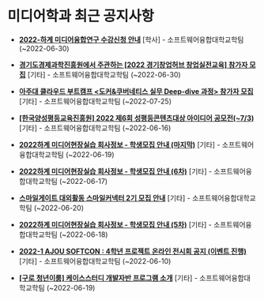 # 미디어학과 최근 공지사항

* **[2022-하계 미디어융합연구 수강신청 안내](https://media.ajou.ac.kr/media/board/board01.jsp?mode=view&amp;article_no=230093&amp;board_wrapper=%2Fmedia%2Fboard%2Fboard01.jsp&amp;pager.offset=0&amp;board_no=304)**
 [학사] - 소프트웨어융합대학교학팀 (~2022-06-30)

* **[경기도경제과학진흥원에서 주관하는 [2022 경기창업허브 창업실전교육] 참가자 모집](https://media.ajou.ac.kr/media/board/board01.jsp?mode=view&amp;article_no=230089&amp;board_wrapper=%2Fmedia%2Fboard%2Fboard01.jsp&amp;pager.offset=0&amp;board_no=304)**
 [기타] - 소프트웨어융합대학교학팀 (~2022-06-30)

* **[아주대 클라우드 부트캠프 &lt;도커&amp;쿠버네티스 실무 Deep-dive 과정&gt; 참가자 모집](https://media.ajou.ac.kr/media/board/board01.jsp?mode=view&amp;article_no=230073&amp;board_wrapper=%2Fmedia%2Fboard%2Fboard01.jsp&amp;pager.offset=0&amp;board_no=304)**
 [기타] - 소프트웨어융합대학교학팀 (~2022-07-25)

* **[[한국양성평등교육진흥원] 2022 제6회 성평등콘텐츠대상 아이디어 공모전(~7/3)](https://media.ajou.ac.kr/media/board/board01.jsp?mode=view&amp;article_no=230055&amp;board_wrapper=%2Fmedia%2Fboard%2Fboard01.jsp&amp;pager.offset=0&amp;board_no=304)**
 [기타] - 소프트웨어융합대학교학팀 (~2022-06-16)

* **[2022하계 미디어현장실습 회사정보 - 학생모집 안내 (마지막)](https://media.ajou.ac.kr/media/board/board01.jsp?mode=view&amp;article_no=230041&amp;board_wrapper=%2Fmedia%2Fboard%2Fboard01.jsp&amp;pager.offset=0&amp;board_no=304)**
 [기타] - 소프트웨어융합대학교학팀 (~2022-06-19)

* **[2022하계 미디어현장실습 회사정보 - 학생모집 안내 (6차)](https://media.ajou.ac.kr/media/board/board01.jsp?mode=view&amp;article_no=229978&amp;board_wrapper=%2Fmedia%2Fboard%2Fboard01.jsp&amp;pager.offset=0&amp;board_no=304)**
 [기타] - 소프트웨어융합대학교학팀 (~2022-06-17)

* **[스마일게이트 대외활동 스마일커넥터 2기 모집 안내](https://media.ajou.ac.kr/media/board/board01.jsp?mode=view&amp;article_no=229932&amp;board_wrapper=%2Fmedia%2Fboard%2Fboard01.jsp&amp;pager.offset=0&amp;board_no=304)**
 [기타] - 소프트웨어융합대학교학팀 (~2022-06-20)

* **[2022하계 미디어현장실습 회사정보 - 학생모집 안내 (5차)](https://media.ajou.ac.kr/media/board/board01.jsp?mode=view&amp;article_no=229916&amp;board_wrapper=%2Fmedia%2Fboard%2Fboard01.jsp&amp;pager.offset=0&amp;board_no=304)**
 [기타] - 소프트웨어융합대학교학팀 (~2022-06-18)

* **[2022-1 AJOU SOFTCON : 4학년 프로젝트 온라인 전시회 공지 (이벤트 진행)](https://media.ajou.ac.kr/media/board/board01.jsp?mode=view&amp;article_no=229893&amp;board_wrapper=%2Fmedia%2Fboard%2Fboard01.jsp&amp;pager.offset=0&amp;board_no=304)**
 [기타] - 소프트웨어융합대학교학팀 (~2022-06-10)

* **[[구로 청년이룸] 케이스스터디 개발자반 프로그램 소개](https://media.ajou.ac.kr/media/board/board01.jsp?mode=view&amp;article_no=229877&amp;board_wrapper=%2Fmedia%2Fboard%2Fboard01.jsp&amp;pager.offset=0&amp;board_no=304)**
 [기타] - 소프트웨어융합대학교학팀 (~2022-06-19)
